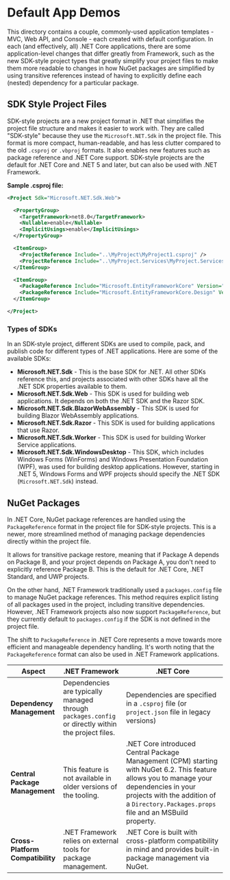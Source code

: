 # Default App Demos

This directory contains a couple, commonly-used application templates - MVC, Web API, and Console - each created with default configuration. In each (and effectively, all) .NET Core applications, there are some application-level changes that differ greatly from Framework, such as the new SDK-style project types that greatly simplify your project files to make them more readable to changes in how NuGet packages are simplified by using transitive references instead of having to explicitly define each (nested) dependency for a particular package.

## SDK Style Project Files

SDK-style projects are a new project format in .NET that simplifies the project file structure and makes it easier to work with. They are called "SDK-style" because they use the `Microsoft.NET.Sdk` in the project file. This format is more compact, human-readable, and has less clutter compared to the old `.csproj` or `.vbproj` formats. It also enables new features such as package reference and .NET Core support. SDK-style projects are the default for .NET Core and .NET 5 and later, but can also be used with .NET Framework.

**Sample .csproj file:**

```xml
<Project Sdk="Microsoft.NET.Sdk.Web">

  <PropertyGroup>
    <TargetFramework>net8.0</TargetFramework>
    <Nullable>enable</Nullable>
    <ImplicitUsings>enable</ImplicitUsings>
  </PropertyGroup>

  <ItemGroup>
    <ProjectReference Include="..\MyProject\MyProject1.csproj" />
    <ProjectReference Include="..\MyProject.Services\MyProject.Services.csproj" />
  </ItemGroup>

  <ItemGroup>
    <PackageReference Include="Microsoft.EntityFrameworkCore" Version="8.0.4" />
    <PackageReference Include="Microsoft.EntityFrameworkCore.Design" Version="8.0.4" />
  </ItemGroup>

</Project>
```

### Types of SDKs

In an SDK-style project, different SDKs are used to compile, pack, and publish code for different types of .NET applications. Here are some of the available SDKs:

- **Microsoft.NET.Sdk** - This is the base SDK for .NET. All other SDKs reference this, and projects associated with other SDKs have all the .NET SDK properties available to them.
- **Microsoft.NET.Sdk.Web** - This SDK is used for building web applications. It depends on both the .NET SDK and the Razor SDK.
- **Microsoft.NET.Sdk.BlazorWebAssembly** - This SDK is used for building Blazor WebAssembly applications.
- **Microsoft.NET.Sdk.Razor** - This SDK is used for building applications that use Razor.
- **Microsoft.NET.Sdk.Worker** - This SDK is used for building Worker Service applications.
- **Microsoft.NET.Sdk.WindowsDesktop** - This SDK, which includes Windows Forms (WinForms) and Windows Presentation Foundation (WPF), was used for building desktop applications. However, starting in .NET 5, Windows Forms and WPF projects should specify the .NET SDK (`Microsoft.NET.Sdk`) instead.

## NuGet Packages

In .NET Core, NuGet package references are handled using the `PackageReference` format in the project file for SDK-style projects. This is a newer, more streamlined method of managing package dependencies directly within the project file. 

It allows for transitive package restore, meaning that if Package A depends on Package B, and your project depends on Package A, you don't need to explicitly reference Package B. This is the default for .NET Core, .NET Standard, and UWP projects.

On the other hand, .NET Framework traditionally used a `packages.config` file to manage NuGet package references. This method requires explicit listing of all packages used in the project, including transitive dependencies. However, .NET Framework projects also now support `PackageReference`, but they currently default to `packages.config` if the SDK is not defined in the project file.

The shift to `PackageReference` in .NET Core represents a move towards more efficient and manageable dependency handling. It's worth noting that the `PackageReference` format can also be used in .NET Framework applications.

| Aspect | .NET Framework | .NET Core |
| --- | --- | --- |
| **Dependency Management** | Dependencies are typically managed through `packages.config` or directly within the project files. | Dependencies are specified in a `.csproj` file (or `project.json` file in legacy versions) |
| **Central Package Management** | This feature is not available in older versions of the tooling. | .NET Core introduced Central Package Management (CPM) starting with NuGet 6.2. This feature allows you to manage your dependencies in your projects with the addition of a `Directory.Packages.props` file and an MSBuild property. |
| **Cross-Platform Compatibility** | .NET Framework relies on external tools for package management. | .NET Core is built with cross-platform compatibility in mind and provides built-in package management via NuGet. |
